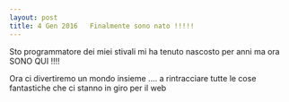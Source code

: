 ```yaml
---
layout: post
title: 4 Gen 2016   Finalmente sono nato !!!!!
---
```


Sto programmatore dei miei stivali mi ha tenuto nascosto per anni ma ora SONO QUI !!!!

<!-- ![_config.yml]({{ site.baseurl }}/images/config.png) -->

Ora ci divertiremo un mondo insieme .... a rintracciare tutte le cose fantastiche che ci stanno in giro per il web
